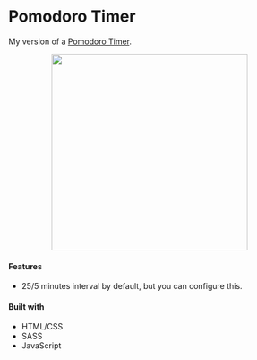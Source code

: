 # Pomodoro Timer
My version of a [Pomodoro Timer](https://thisiswhale.github.io/Pomodoro-Timer/).


<p align="center"><img width="350" height="350" src="https://user-images.githubusercontent.com/16066443/36401726-37c105d8-158e-11e8-8418-dbb890fa37d8.JPG"></p>

#### Features
 - 25/5 minutes interval by default, but you can configure this.


#### Built with
  - HTML/CSS
  - SASS
  - JavaScript
